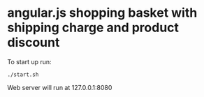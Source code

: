 # angular.js shopping basket with shipping charge and product discount
To start up run:

```
./start.sh
```

Web server will run at 127.0.0.1:8080
